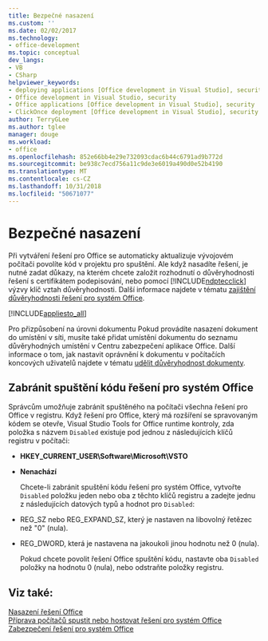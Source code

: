 ```yaml
---
title: Bezpečné nasazení
ms.custom: ''
ms.date: 02/02/2017
ms.technology:
- office-development
ms.topic: conceptual
dev_langs:
- VB
- CSharp
helpviewer_keywords:
- deploying applications [Office development in Visual Studio], security
- Office development in Visual Studio, security
- Office applications [Office development in Visual Studio], security
- ClickOnce deployment [Office development in Visual Studio], security
author: TerryGLee
ms.author: tglee
manager: douge
ms.workload:
- office
ms.openlocfilehash: 852e66bb4e29e732093cdac6b44c6791ad9b772d
ms.sourcegitcommit: be938c7ecd756a11c9de3e6019a490d0e52b4190
ms.translationtype: MT
ms.contentlocale: cs-CZ
ms.lasthandoff: 10/31/2018
ms.locfileid: "50671077"
---
```

# <a name="secure-deployment"></a>Bezpečné nasazení
  Při vytváření řešení pro Office se automaticky aktualizuje vývojovém počítači povolíte kód v projektu pro spuštění. Ale když nasadíte řešení, je nutné zadat důkazy, na kterém chcete založit rozhodnutí o důvěryhodnosti řešení s certifikátem podepisování, nebo pomocí [!INCLUDE[ndptecclick](../vsto/includes/ndptecclick-md.md)] výzvy klíč vztah důvěryhodnosti. Další informace najdete v tématu [zajištění důvěryhodnosti řešení pro systém Office](../vsto/granting-trust-to-office-solutions.md).  
  
 [!INCLUDE[appliesto_all](../vsto/includes/appliesto-all-md.md)]  
  
 Pro přizpůsobení na úrovni dokumentu Pokud provádíte nasazení dokument do umístění v síti, musíte také přidat umístění dokumentu do seznamu důvěryhodných umístění v Centru zabezpečení aplikace Office. Další informace o tom, jak nastavit oprávnění k dokumentu v počítačích koncových uživatelů najdete v tématu [udělit důvěryhodnost dokumenty](../vsto/granting-trust-to-documents.md).  
  
## <a name="prevent-office-solutions-from-running-code"></a>Zabránit spuštění kódu řešení pro systém Office  
 Správcům umožňuje zabránit spuštěného na počítači všechna řešení pro Office v registru. Když řešení pro Office, který má rozšíření se spravovaným kódem se otevře, Visual Studio Tools for Office runtime kontroly, zda položka s názvem `Disabled` existuje pod jednou z následujících klíčů registru v počítači:  
  
- **HKEY_CURRENT_USER\Software\Microsoft\VSTO**  
  
- **Nenachází**  
  
  Chcete-li zabránit spuštění kódu řešení pro systém Office, vytvořte `Disabled` položku jeden nebo oba z těchto klíčů registru a zadejte jednu z následujících datových typů a hodnot pro `Disabled`:  
  
- REG_SZ nebo REG_EXPAND_SZ, který je nastaven na libovolný řetězec než "0" (nula).  
  
- REG_DWORD, která je nastavena na jakoukoli jinou hodnotu než 0 (nula).  
  
  Pokud chcete povolit řešení Office spuštění kódu, nastavte oba `Disabled` položky na hodnotu 0 (nula), nebo odstraňte položky registru.  
  
## <a name="see-also"></a>Viz také:  
 [Nasazení řešení Office](../vsto/deploying-an-office-solution.md)   
 [Příprava počítačů spustit nebo hostovat řešení pro systém Office](https://msdn.microsoft.com/be1b173f-7261-4d74-aa4e-94ccd43db8d8)   
 [Zabezpečení řešení pro systém Office](../vsto/securing-office-solutions.md)  
  
  